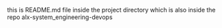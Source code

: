 this is README.md file inside the project directory which is also inside the repo alx-system_engineering-devops
